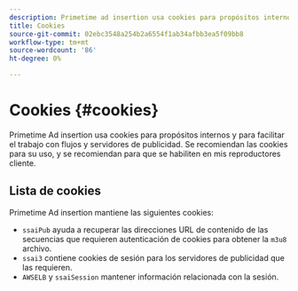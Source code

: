 ```yaml
---
description: Primetime ad insertion usa cookies para propósitos internos y para facilitar el trabajo con flujos y servidores de publicidad.
title: Cookies
source-git-commit: 02ebc3548a254b2a6554f1ab34afbb3ea5f09bb8
workflow-type: tm+mt
source-wordcount: '86'
ht-degree: 0%

---
```


# Cookies {#cookies}

Primetime Ad insertion usa cookies para propósitos internos y para facilitar el trabajo con flujos y servidores de publicidad.  Se recomiendan las cookies para su uso, y se recomiendan para que se habiliten en mis reproductores cliente.

## Lista de cookies

Primetime Ad insertion mantiene las siguientes cookies:

* `ssaiPub` ayuda a recuperar las direcciones URL de contenido de las secuencias que requieren autenticación de cookies para obtener la `m3u8` archivo.
* `ssai3` contiene cookies de sesión para los servidores de publicidad que las requieren.
* `AWSELB` y `ssaiSession` mantener información relacionada con la sesión.
